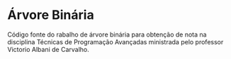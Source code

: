 # Árvore Binária

Código fonte do rabalho de árvore binária para obtenção de nota na disciplina Técnicas de Programação Avançadas ministrada pelo professor Victorio Albani de Carvalho.
